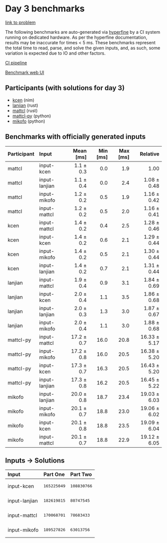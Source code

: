 # Day 3 benchmarks

[link to problem](https://adventofcode.com/2024/day/3)

The following benchmarks are auto-generated via
[hyperfine](https://github.com/sharkdp/hyperfine) by a CI system running on
dedicated hardware. As per the hyperfine documentation, results may be
inaccurate for times < 5 ms. These benchmarks represent the total time to read,
parse, and solve the given inputs, and, as such, some variation is expected due
to IO and other factors.

[CI pipeline](http://ci.papercode.net:8080/teams/main/pipelines/aoc2024)

[Benchmark web UI](https://aoc.ancalagon.black)


## Participants (with solutions for day 3)

- [kcen](https://github.com/kcen/aoc2024) (nim)
- [lanjian](https://github.com/lanjian/aoc-2024) (rust)
- [mattcl](https://github.com/mattcl/aoc2024) (rust)
- [mattcl-py](https://github.com/mattcl/aoc2024-py) (python)
- [mikofo](https://github.com/mikofo/aoc2024) (python)


## Benchmarks with officially generated inputs

| Participant | Input | Mean [ms] | Min [ms] | Max [ms] | Relative |
|:---|:---|---:|---:|---:|---:|
| mattcl | input-kcen | 1.1 ± 0.3 | 0.0 | 1.9 | 1.00 |
| mattcl | input-lanjian | 1.1 ± 0.4 | 0.0 | 2.4 | 1.08 ± 0.48 |
| mattcl | input-mikofo | 1.2 ± 0.2 | 0.5 | 1.9 | 1.16 ± 0.42 |
| mattcl | input-mattcl | 1.2 ± 0.2 | 0.5 | 2.0 | 1.16 ± 0.41 |
| kcen | input-mattcl | 1.4 ± 0.2 | 0.4 | 2.5 | 1.28 ± 0.46 |
| kcen | input-kcen | 1.4 ± 0.2 | 0.6 | 2.1 | 1.29 ± 0.44 |
| kcen | input-mikofo | 1.4 ± 0.2 | 0.5 | 2.1 | 1.30 ± 0.44 |
| kcen | input-lanjian | 1.4 ± 0.2 | 0.7 | 2.1 | 1.31 ± 0.44 |
| lanjian | input-mattcl | 1.9 ± 0.4 | 0.9 | 3.1 | 1.84 ± 0.69 |
| lanjian | input-kcen | 2.0 ± 0.4 | 1.1 | 3.5 | 1.86 ± 0.68 |
| lanjian | input-lanjian | 2.0 ± 0.3 | 1.3 | 3.0 | 1.87 ± 0.67 |
| lanjian | input-mikofo | 2.0 ± 0.4 | 1.1 | 3.0 | 1.88 ± 0.68 |
| mattcl-py | input-mattcl | 17.2 ± 0.7 | 16.0 | 20.8 | 16.33 ± 5.17 |
| mattcl-py | input-mikofo | 17.2 ± 0.8 | 16.0 | 20.5 | 16.38 ± 5.20 |
| mattcl-py | input-kcen | 17.3 ± 0.7 | 16.3 | 20.5 | 16.43 ± 5.20 |
| mattcl-py | input-lanjian | 17.3 ± 0.8 | 16.2 | 20.5 | 16.45 ± 5.22 |
| mikofo | input-lanjian | 20.0 ± 0.8 | 18.7 | 23.4 | 19.03 ± 6.03 |
| mikofo | input-mikofo | 20.1 ± 0.7 | 18.8 | 23.0 | 19.06 ± 6.02 |
| mikofo | input-kcen | 20.1 ± 0.8 | 18.8 | 23.5 | 19.09 ± 6.04 |
| mikofo | input-mattcl | 20.1 ± 0.7 | 18.8 | 22.9 | 19.12 ± 6.05 |


## Inputs -> Solutions

| Input | Part One | Part Two |
|:---|:---|:---|
|input-kcen|<pre>165225049</pre>|<pre>108830766</pre>|
|input-lanjian|<pre>182619815</pre>|<pre>80747545</pre>|
|input-mattcl|<pre>170068701</pre>|<pre>78683433</pre>|
|input-mikofo|<pre>189527826</pre>|<pre>63013756</pre>|